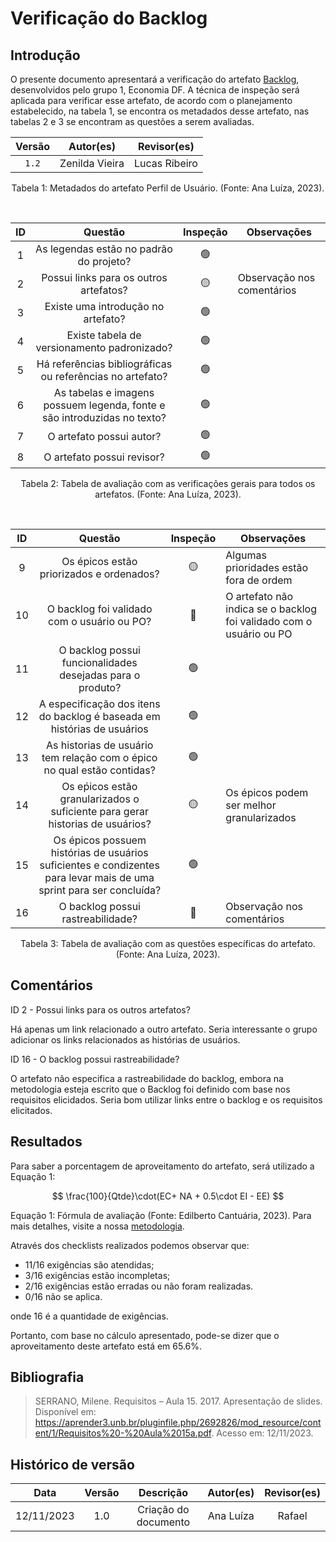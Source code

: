 # Verificação do Backlog

## Introdução

O presente documento apresentará a verificação do artefato [Backlog](https://requisitos-de-software.github.io/2023.2-Economia-DF/modelagem/agil/backlog/), desenvolvidos pelo grupo 1, Economia DF. A técnica de inspeção será aplicada para verificar esse artefato, de acordo com o planejamento estabelecido, na tabela 1, se encontra os metadados desse artefato, nas tabelas 2 e 3 se encontram as questões a serem avaliadas.

<center>

| Versão |       Autor(es)     |     Revisor(es)   |
| :----: | :-----------------: | :----------: |
| `1.2`  | Zenilda Vieira | Lucas Ribeiro |


<div style="text-align: center">
<p> Tabela 1: Metadados do artefato Perfil de Usuário. (Fonte: Ana Luíza, 2023). </p>
</div>
<br>

|  ID   |                                 Questão                                  | Inspeção | Observações |
| :---: | :----------------------------------------------------------------------: | :------: | ----------- |
|   1   |                 As legendas estão no padrão do projeto?                  |    🟢    |             |
|   2   |            Possui links para os outros artefatos?                   |    🟡     |     Observação nos comentários |
|   3   |                    Existe uma introdução no artefato?                    |    🟢     |             |
|   4   |               Existe tabela de versionamento padronizado?                |    🟢     |             |
|   5   |        Há referências bibliográficas ou referências no artefato?         |    🟢     |             |
|   6   | As tabelas e imagens possuem legenda, fonte e são introduzidas no texto? |    🟢     |             |
|   7   |                         O artefato possui autor?                         |    🟢     |             |
|   8   |                        O artefato possui revisor?                        |    🟢     |             |

<div style="text-align: center">
<p> Tabela 2: Tabela de avaliação com as verificações gerais para todos os artefatos. (Fonte: Ana Luíza, 2023). </p>
</div>
<br>

|  ID   |                                 Questão                                  | Inspeção | Observações |
| :---: | :----------------------------------------------------------------------: | :------: | ----------- |
|   9   |              Os épicos estão priorizados e ordenados?       |    🟡    |  Algumas prioridades estão fora de ordem        |
|   10 |                O backlog foi validado com o usuário ou PO?                |   🔴    |    O artefato não indica se o backlog foi validado com o usuário ou PO      |
|   11   | O backlog possui funcionalidades desejadas para o produto?   |    🟢     |    |
|   12   |   A especificação dos itens do backlog é baseada em histórias de usuários       |    🟢     |             |
|   13   |   As historias de usuário tem relação com o épico no qual estão contidas?     |    🟢     |             |
|   14   |   Os eṕicos estão granularizados o suficiente para gerar historias de usuários?     |    🟡     |      Os épicos podem ser melhor granularizados       |
|   15   |   Os épicos possuem histórias de usuários suficientes e condizentes para levar mais de uma sprint para ser concluída?     |    🟢     |             |
|   16   |   O backlog possui rastreabilidade?     |    🔴     |      Observação nos comentários       |

<div style="text-align: center">
<p> Tabela 3: Tabela de avaliação com as questões específicas do artefato. (Fonte: Ana Luíza, 2023). </p>
</div>

</center>

## Comentários

ID 2 - Possui links para os outros artefatos?

Há apenas um link relacionado a outro artefato. Seria interessante o grupo adicionar os links relacionados as histórias de usuários.


ID 16 - O backlog possui rastreabilidade?

O artefato não especifica a rastreabilidade do backlog, embora na metodologia esteja escrito que o Backlog foi definido com base nos requisitos elicidados. Seria bom utilizar links entre o backlog e os requisitos elicitados.

## Resultados

Para saber a porcentagem de aproveitamento do artefato, será utilizado a Equação 1:

$$
\frac{100}{Qtde}\cdot(EC+ NA + 0.5\cdot EI - EE)
$$


<div >
<p>Equação 1: Fórmula de avaliação (Fonte: Edilberto Cantuária, 2023). Para mais detalhes, visite a nossa <a href="../metodologia.md">metodologia</a>.</p>
</div>

Através dos checklists realizados podemos observar que:

- 11/16 exigências são atendidas;
- 3/16 exigências estão incompletas;
- 2/16 exigências estão erradas ou não foram realizadas.
- 0/16 não se aplica.

onde 16 é a quantidade de exigências.

Portanto, com base no cálculo apresentado, pode-se dizer que o aproveitamento deste artefato está em 65.6%.

## Bibliografia

> SERRANO, Milene. Requisitos – Aula 15. 2017. Apresentação de slides. Disponível em: https://aprender3.unb.br/pluginfile.php/2692826/mod_resource/content/1/Requisitos%20-%20Aula%2015a.pdf. Acesso em: 12/11/2023.

## Histórico de versão

|    Data    | Versão |        Descrição        | Autor(es) | Revisor(es) |
| :--------: | :-----: | :------------------------: | :-------: | :---------: |
| 12/11/2023 |   1.0   |   Criação do documento   |   Ana Luíza   |    Rafael    |
